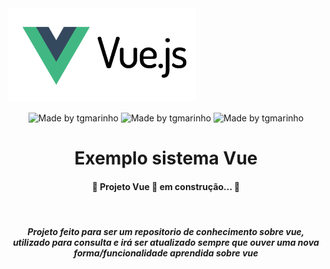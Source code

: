 
<img src="./front-vue/src/assets/img/vuejs-online-editor-compiler.original.png" width="300" >

<br>

<div align="center">

 <img alt="Made by tgmarinho" src="https://img.shields.io/badge/Node-v20.11.1-5FA04E?style=plano&logo=nodedotjs"> <img alt="Made by tgmarinho" src="https://img.shields.io/badge/Vuejs-v3.4.21-%2304D361?style=plano&logo=vuedotjs"> <img alt="Made by tgmarinho" src="https://img.shields.io/badge/Express-v4.19.2-000000?style=plano&logo=express">

  
<div>



<h1 align="center">Exemplo sistema Vue</h1>

<h4 align="center"> 
	🚧  Projeto Vue 🚀 em construção...  🚧 
</h4>

<br>
<h5>
Projeto feito para ser um repositorio de conhecimento sobre vue, utilizado para consulta e irá ser atualizado sempre que ouver uma nova forma/funcionalidade aprendida sobre vue
</h5>

